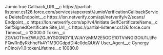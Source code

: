 <?xml version="1.0" encoding="UTF-8"?>
<CustomMetadata xmlns="http://soap.sforce.com/2006/04/metadata" xmlns:xsi="http://www.w3.org/2001/XMLSchema-instance" xmlns:xsd="http://www.w3.org/2001/XMLSchema">
    <label>Jumio</label>
    <protected>true</protected>
    <values>
        <field>Callback_URL__c</field>
        <value xsi:type="xsd:string">https://partial-listener.cs126.force.com/services/apexrest/JumioVerificationCallbackService</value>
    </values>
    <values>
        <field>DeleteEndpoint__c</field>
        <value xsi:type="xsd:string">https://lon.netverify.com/api/netverify/v2/scans/</value>
    </values>
    <values>
        <field>Endpoint__c</field>
        <value xsi:type="xsd:string">https://lon.netverify.com/api/v4/initiate</value>
    </values>
    <values>
        <field>SelfCertificateName__c</field>
        <value xsi:type="xsd:string">SelfSignedCertificate</value>
    </values>
    <values>
        <field>Site_Url__c</field>
        <value xsi:type="xsd:string">https://partial-listener.cs126.force.com</value>
    </values>
    <values>
        <field>Timeout__c</field>
        <value xsi:type="xsd:double">12000.0</value>
    </values>
    <values>
        <field>Token__c</field>
        <value xsi:type="xsd:string">ZGVkOThmZWUtZGJhYS00NDY1LWJkYzMtM2E5ODE1OTVhNGI3OlU1UjlFeFQwRnByRkhheFk4Y1M3OGdpdDl4c0dqQUtW</value>
    </values>
    <values>
        <field>User_Agent__c</field>
        <value xsi:type="xsd:string">Cynergy nCino/v1.0</value>
    </values>
    <values>
        <field>tokenLifetime__c</field>
        <value xsi:type="xsd:double">10080.0</value>
    </values>
</CustomMetadata>
